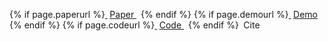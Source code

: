 <!-- {% if page.paperurl %}<a href="{{ page.paperurl }} " class="btn">
  <i class="fas fa-fw fa-file-pdf" style="margin-right: 0.5em"></i>Paper
</a>{% endif %}
{% if page.demourl %}<a href="{{ page.demourl }}" class="btn">
  <i class="fas fa-fw fa-code" style="margin-right: 0.5em"></i>Demo
</a>{% endif %}
{% if page.codeurl %}<a href="{{ page.codeurl }}" class="btn">
  <i class="fas fa-fw fa-code" style="margin-right: 0.5em"></i>Code
</a>{% endif %}
<a class="btn" style="padding-right: 1em" onClick="document.getElementById('citation').scrollIntoView();">
  <i class="fas fa-fw fa-quote-left" style="margin-right: 0.5em"></i>Cite
</a> -->

{% if page.paperurl %}<a href="{{ page.paperurl }}" style="margin-right: .5em;">
  <i class="fas fa-fw fa-file-pdf" style="margin-right: 0.25em"></i>Paper
</a>{% endif %}
{% if page.demourl %}<a href="{{ page.demourl }}" style="margin-right: .5em;">
  <i class="fas fa-fw fa-code" style="margin-right: 0.25em"></i>Demo
</a>{% endif %}
{% if page.codeurl %}<a href="{{ page.codeurl }}" style="margin-right: .5em;">
  <i class="fas fa-fw fa-code" style="margin-right: 0.25em"></i>Code
</a>{% endif %}
<a style="margin-right: .5em;" onClick="document.getElementById('citation').scrollIntoView();">
  <i class="fas fa-fw fa-code" style="margin-right: 0.25em"></i>Cite
</a>